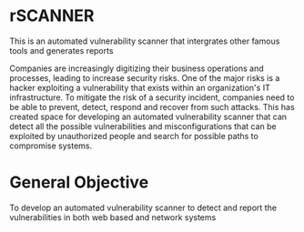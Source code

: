 # rSCANNER
This is an automated vulnerability scanner that intergrates other famous tools and generates reports

Companies are increasingly digitizing their business operations and processes, leading to
increase security risks. One of the major risks is a hacker exploiting a vulnerability that exists
within an organization&#39;s IT infrastructure. To mitigate the risk of a security incident, companies
need to be able to prevent, detect, respond and recover from such attacks. This has created space
for developing an automated vulnerability scanner that can detect all the possible vulnerabilities
and misconfigurations that can be exploited by unauthorized people and search for possible paths
to compromise systems.

# General Objective
To develop an automated vulnerability scanner to detect and report the vulnerabilities in both
web based and network systems
